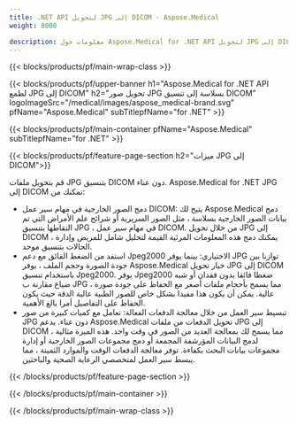 ```yaml
---
title: .NET API لتحويل JPG إلى DICOM - Aspose.Medical
weight: 8000

description: معلومات حول Aspose.Medical for .NET API لتحويل JPG إلى DICOM
---
```


{{< blocks/products/pf/main-wrap-class >}}

{{< blocks/products/pf/upper-banner h1="Aspose.Medical for .NET API لطمع JPG إلى DICOM" h2="تحويل صور JPG بسلاسة إلى تنسيق DICOM" logoImageSrc="/medical/images/aspose_medical-brand.svg" pfName="Aspose.Medical" subTitlepfName="for .NET" >}}

{{< blocks/products/pf/main-container pfName="Aspose.Medical" subTitlepfName="for .NET" >}}

{{< blocks/products/pf/feature-page-section h2="ميزات JPG إلى DICOM">}}

<p>قم بتحويل ملفات JPG بتنسيق DICOM دون عناء. Aspose.Medical for .NET JPG إلى DICOM تمكنك من:</p>

<ul>
<li>دمج الصور الخارجية في مهام سير عمل DICOM: يتيح لك Aspose.Medical دمج بيانات الصور الخارجية بسلاسة ، مثل الصور السريرية أو شرائح علم الأمراض التي تم التقاطها بتنسيق JPG ، في مهام سير عمل DICOM. من خلال تحويل JPG إلى DICOM ، يمكنك دمج هذه المعلومات المرئية القيمة لتحليل شامل للمريض وإدارة الحالات بتنسيق موحد.</li>
<li>استفد من الضغط الفائق مع دعم Jpeg2000 الاختياري: بينما يوفر JPG توازنا بين جودة الصورة وحجم الملف ، يوفر Aspose.Medical خيار تحويل JPG إلى DICOM باستخدام تنسيق Jpeg2000. يوفر Jpeg2000 ضغطا فائقا بدون فقدان أو شبه ضياع مقارنة ب JPG ، مما يسمح بأحجام ملفات أصغر مع الحفاظ على جودة صورة عالية. يمكن أن يكون هذا مفيدا بشكل خاص للصور الطبية عالية الدقة حيث يكون الحفاظ على التفاصيل أمرا بالغ الأهمية.</li>
<li>تبسيط سير العمل من خلال معالجة الدفعات الفعالة: تعامل مع كميات كبيرة من صور JPG دون عناء. يدعم Aspose.Medical تحويل الدفعات من ملفات JPG إلى DICOM ، مما يسمح لك بمعالجة العديد من الصور في وقت واحد. هذه الميزة مثالية لدمج البيانات المؤرشفة المجمعة أو دمج مجموعات الصور الخارجية أو إدارة مجموعات بيانات البحث بكفاءة. توفر معالجة الدفعات الوقت والموارد الثمينة ، مما يبسط سير العمل لمتخصصي الرعاية الصحية والباحثين.</li>
</ul>

{{< /blocks/products/pf/feature-page-section >}}

{{< /blocks/products/pf/main-container >}}

{{< /blocks/products/pf/main-wrap-class >}}
